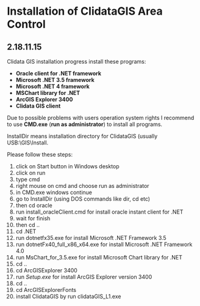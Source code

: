 <!-- Copy and paste the converted output. -->

<!-----
NEW: Check the "Suppress top comment" option to remove this info from the output.

Conversion time: 0.526 seconds.


Using this Markdown file:

1. Paste this output into your source file.
2. See the notes and action items below regarding this conversion run.
3. Check the rendered output (headings, lists, code blocks, tables) for proper
   formatting and use a linkchecker before you publish this page.

Conversion notes:

* Docs to Markdown version 1.0β29
* Sun Sep 13 2020 05:33:08 GMT-0700 (PDT)
* Source doc: ClidataGIS Level 1 Installation
----->



# **Installation of ClidataGIS Area Control**


## 2.18.11.15

Clidata GIS installation progress install these programs:



*   **Oracle client for .NET framework**
*   **Microsoft .NET 3.5 framework**
*   **Microsoft .NET 4 framework**
*   **MSChart library for .NET**
*   **ArcGIS Explorer 3400**
*   **Clidata GIS client**

Due to possible problems with users operation system rights I recommend to use **CMD.exe** (**run as administrator**) to install all programs.

InstallDir means installation directory for ClidataGIS (usually USB:\GIS\Install.

Please follow these steps:



1. click on Start button in Windows desktop
2. click on run
3. type cmd
4. right mouse on cmd and choose run as administrator
5. in CMD.exe windows continue
6. go to InstallDir (using DOS commands like dir, cd etc)
7. then cd oracle
8. run install_oracleClient.cmd for install oracle instant client for .NET
9. wait for finish
10. then cd ..
11. cd .NET
12. run dotnetfx35.exe for install Microsoft .NET Framework 3.5
13. run dotnetFx40_full_x86_x64.exe for install Microsoft .NET Framework 4.0
14. run MsChart_for_3.5.exe for install Microsoft Chart library for .NET
15. cd ..
16. cd ArcGISExplorer 3400
17. run _Setup.exe_ for install ArcGIS Explorer version 3400
18. cd ..
19. cd ArcGISExplorerFonts
20. install ClidataGIS by run clidataGIS_L1.exe 
